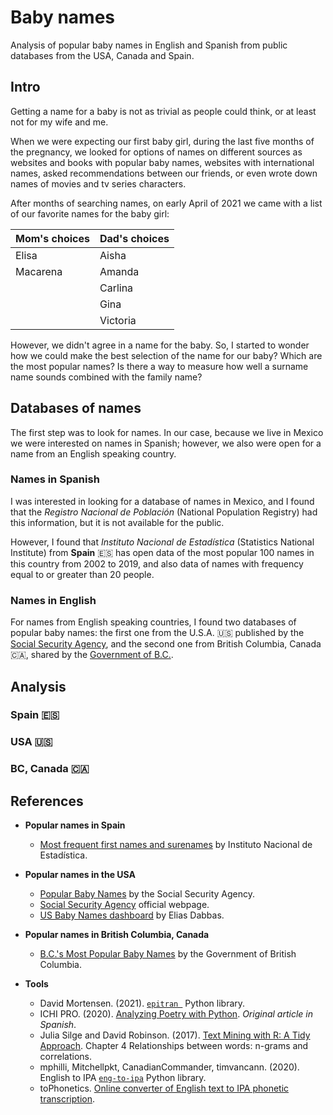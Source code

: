 # Baby names
Analysis of popular baby names in English and Spanish from public databases from the USA, Canada and Spain.

## Intro

Getting a name for a baby is not as trivial as people could think, or at least not for my wife and me. 

When we were expecting our first baby girl, during the last five months of the pregnancy, we looked for options of names on different sources as websites and books with popular baby names, websites with international names, asked recommendations between our friends, or even wrote down names of movies and tv series characters.

After months of searching names, on early April of 2021 we came with a list of our favorite names for the baby girl:

|Mom's choices| Dad's choices|
|:------------|:-------------|
|Elisa        |Aisha         |
|Macarena     |Amanda        |
|             |Carlina       |
|             |Gina          |
|             |Victoria      |

However, we didn't agree in a name for the baby. So, I started to wonder how we could make the best selection of the name for our baby? Which are the most popular names? Is there a way to measure how well a surname name sounds combined with the family name?

## Databases of names
The first step was to look for names. In our case, because we live in Mexico we were interested on names in Spanish; however, we also were open for a name from an English speaking country. 

### Names in Spanish
I was interested in looking for a database of names in Mexico, and I found that the _Registro Nacional de Población_ (National Population Registry) had this information, but it is not available for the public. 

However, I found that _Instituto Nacional de Estadística_ (Statistics National Institute) from __Spain__ 🇪🇸 has open data of the most popular 100 names in this country from 2002 to 2019, and also data of names with frequency equal to or greater than 20 people.

### Names in English
For names from English speaking countries, I found two databases of popular baby names: the first one from the U.S.A. 🇺🇸 published by the [Social Security Agency](https://www.ssa.gov/oact/babynames/), and the second one from British Columbia, Canada 🇨🇦, shared by the [Government of B.C.](https://www2.gov.bc.ca/gov/content/life-events/statistics-reports/bc-s-most-popular-baby-names).

## Analysis

### Spain 🇪🇸

### USA 🇺🇸

### BC, Canada 🇨🇦


## References
- __Popular names in Spain__
    - [Most frequent first names and surenames](https://www.ine.es/dyngs/INEbase/es/operacion.htm?c=Estadistica_C&cid=1254736177009&menu=resultados&idp=1254734710990#!tabs-1254736195454) by Instituto Nacional de Estadística.  
    
- __Popular names in the USA__

    - [Popular Baby Names](https://www.ssa.gov/oact/babynames/limits.html) by the Social Security Agency.  
    - [Social Security Agency](https://www.ssa.gov/oact/babynames/) official webpage.  
    - [US Baby Names dashboard](https://www.dashboardom.com/us-baby-names) by Elias Dabbas.  

- __Popular names in British Columbia, Canada__
    - [B.C.'s Most Popular Baby Names](https://www2.gov.bc.ca/gov/content/life-events/statistics-reports/bc-s-most-popular-baby-names) by the Government of British Columbia.  
    
- __Tools__
    - David Mortensen. (2021). [`epitran `](https://pypi.org/project/epitran/) Python library.  
    - ICHI PRO. (2020). [Analyzing Poetry with Python](https://ichi.pro/es/analizando-la-poesia-en-python-137202249551277). *Original article in Spanish*.  
    - Julia Silge and David Robinson. (2017). [Text Mining with R: A Tidy Approach](https://www.tidytextmining.com/ngrams.html). Chapter 4 Relationships between words: n-grams and correlations.  
    - mphilli, Mitchellpkt, CanadianCommander, timvancann. (2020). English to IPA [`eng-to-ipa`](https://pypi.org/project/eng-to-ipa/) Python library.  
    - toPhonetics. [Online converter of English text to IPA phonetic transcription](https://tophonetics.com).  
